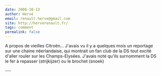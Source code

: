 ```yaml
---
date: 2008-10-13
author: Hervé
email: renault.herve@gmail.com
site: http://herverenault.fr/
tags: comment
permalink: false
---
```


<p>A propos de vieilles Citroën... J'avais vu il y a quelques mois un reportage sur une chaine néerlandaise, qui montrait un fan club de la DS tout excité d'aller rouler sur les Champs-Elysées. J'avais noté qu'ils surnomment la DS le fer à repasser (strijkijzer) ou le brochet (snoek)</p>
---